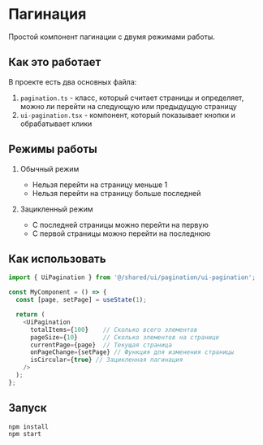 # Пагинация

Простой компонент пагинации с двумя режимами работы.

## Как это работает

В проекте есть два основных файла:

1. `pagination.ts` - класс, который считает страницы и определяет, можно ли перейти на следующую или предыдущую страницу
2. `ui-pagination.tsx` - компонент, который показывает кнопки и обрабатывает клики

## Режимы работы

1. Обычный режим

   - Нельзя перейти на страницу меньше 1
   - Нельзя перейти на страницу больше последней

2. Зацикленный режим
   - С последней страницы можно перейти на первую
   - С первой страницы можно перейти на последнюю

## Как использовать

```typescript
import { UiPagination } from '@/shared/ui/pagination/ui-pagination';

const MyComponent = () => {
  const [page, setPage] = useState(1);

  return (
    <UiPagination
      totalItems={100}    // Сколько всего элементов
      pageSize={10}       // Сколько элементов на странице
      currentPage={page}  // Текущая страница
      onPageChange={setPage} // Функция для изменения страницы
      isCircular={true} // Зацикленная пагинация
    />
  );
};
```

## Запуск

```bash
npm install
npm start
```
